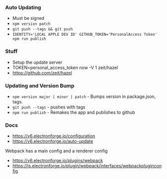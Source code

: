 ### Auto Updating

* Must be signed
* `npm version patch`
* `git push --tags && git push`
* `IDENTITY='LOCAL APPLE DEV ID' GITHUB_TOKEN='PersonalAccess Token' npm run publish`

### Stuff

* Setup the update server
* TOKEN=personal_access_token now -V 1 zeit/hazel
* https://github.com/zeit/hazel

### Updating and Version Bump

* `npm version major | minor | patch` - Bumps version in package.json, tags.
* `git push --tags` - pushes with tags
* `npm run publish` - Remakes the app and publishes to github

### Docs

* https://v6.electronforge.io/configuration
* https://v6.electronforge.io/auto-update



Webpack has a main config and a renderer config
* https://v6.electronforge.io/plugins/webpack
* https://js.electronforge.io/plugin/webpack/interfaces/webpackpluginconfig